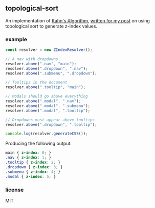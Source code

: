 ## topological-sort

An implementation of [Kahn's Algorithm](https://en.wikipedia.org/wiki/Topological_sorting#Kahn's_algorithm), [written for my post](https://cards.jordanscales.com/toposort) on using topological sort to generate z-index values.

### example

```js
const resolver = new ZIndexResolver();

// A nav with dropdowns
resolver.above(".nav", "main");
resolver.above(".dropdown", ".nav");
resolver.above(".submenu", ".dropdown");

// Tooltips in the document
resolver.above(".tooltip", "main");

// Modals should go above everything
resolver.above(".modal", ".nav");
resolver.above(".modal", ".submenu");
resolver.above(".modal", ".tooltip");

// Dropdowns must appear above tooltips
resolver.above(".dropdown", ".tooltip");

console.log(resolver.generateCSS());
```

Producing the following output:

```css
main { z-index: 0; }
.nav { z-index: 1; }
.tooltip { z-index: 2; }
.dropdown { z-index: 3; }
.submenu { z-index: 4; }
.modal { z-index: 5; }
```

### license

MIT
